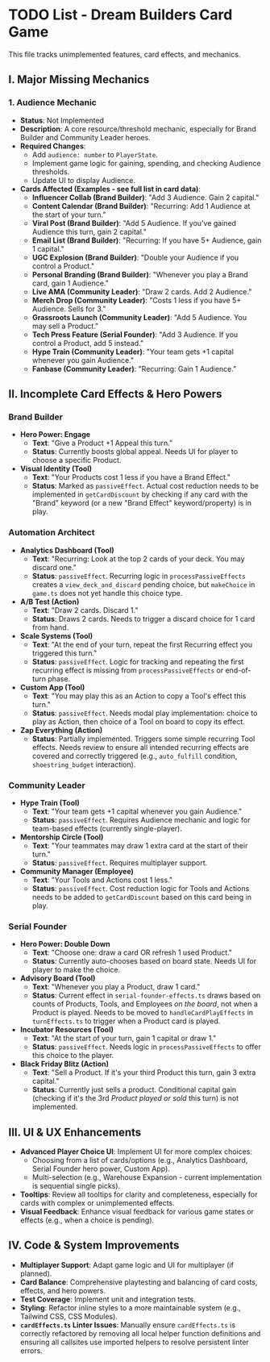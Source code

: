 # TODO List - Dream Builders Card Game

This file tracks unimplemented features, card effects, and mechanics.

## I. Major Missing Mechanics

### 1. Audience Mechanic
- **Status**: Not Implemented
- **Description**: A core resource/threshold mechanic, especially for Brand Builder and Community Leader heroes.
- **Required Changes**:
    - Add `audience: number` to `PlayerState`.
    - Implement game logic for gaining, spending, and checking Audience thresholds.
    - Update UI to display Audience.
- **Cards Affected (Examples - see full list in card data)**:
    - **Influencer Collab (Brand Builder)**: "Add 3 Audience. Gain 2 capital."
    - **Content Calendar (Brand Builder)**: "Recurring: Add 1 Audience at the start of your turn."
    - **Viral Post (Brand Builder)**: "Add 5 Audience. If you've gained Audience this turn, gain 2 capital."
    - **Email List (Brand Builder)**: "Recurring: If you have 5+ Audience, gain 1 capital."
    - **UGC Explosion (Brand Builder)**: "Double your Audience if you control a Product."
    - **Personal Branding (Brand Builder)**: "Whenever you play a Brand card, gain 1 Audience."
    - **Live AMA (Community Leader)**: "Draw 2 cards. Add 2 Audience."
    - **Merch Drop (Community Leader)**: "Costs 1 less if you have 5+ Audience. Sells for 3."
    - **Grassroots Launch (Community Leader)**: "Add 5 Audience. You may sell a Product."
    - **Tech Press Feature (Serial Founder)**: "Add 3 Audience. If you control a Product, add 5 instead."
    - **Hype Train (Community Leader)**: "Your team gets +1 capital whenever you gain Audience."
    - **Fanbase (Community Leader)**: "Recurring: Gain 1 Audience."

## II. Incomplete Card Effects & Hero Powers

### Brand Builder
- **Hero Power: Engage**
    - **Text**: "Give a Product +1 Appeal this turn."
    - **Status**: Currently boosts global appeal. Needs UI for player to choose a specific Product.
- **Visual Identity (Tool)**
    - **Text**: "Your Products cost 1 less if you have a Brand Effect."
    - **Status**: Marked as `passiveEffect`. Actual cost reduction needs to be implemented in `getCardDiscount` by checking if any card with the "Brand" keyword (or a new "Brand Effect" keyword/property) is in play.

### Automation Architect
- **Analytics Dashboard (Tool)**
    - **Text**: "Recurring: Look at the top 2 cards of your deck. You may discard one."
    - **Status**: `passiveEffect`. Recurring logic in `processPassiveEffects` creates a `view_deck_and_discard` pending choice, but `makeChoice` in `game.ts` does not yet handle this choice type.
- **A/B Test (Action)**
    - **Text**: "Draw 2 cards. Discard 1."
    - **Status**: Draws 2 cards. Needs to trigger a discard choice for 1 card from hand.
- **Scale Systems (Tool)**
    - **Text**: "At the end of your turn, repeat the first Recurring effect you triggered this turn."
    - **Status**: `passiveEffect`. Logic for tracking and repeating the first recurring effect is missing from `processPassiveEffects` or end-of-turn phase.
- **Custom App (Tool)**
    - **Text**: "You may play this as an Action to copy a Tool's effect this turn."
    - **Status**: `passiveEffect`. Needs modal play implementation: choice to play as Action, then choice of a Tool on board to copy its effect.
- **Zap Everything (Action)**
    - **Status**: Partially implemented. Triggers some simple recurring Tool effects. Needs review to ensure all intended recurring effects are covered and correctly triggered (e.g., `auto_fulfill` condition, `shoestring_budget` interaction).

### Community Leader
- **Hype Train (Tool)**
    - **Text**: "Your team gets +1 capital whenever you gain Audience."
    - **Status**: `passiveEffect`. Requires Audience mechanic and logic for team-based effects (currently single-player).
- **Mentorship Circle (Tool)**
    - **Text**: "Your teammates may draw 1 extra card at the start of their turn."
    - **Status**: `passiveEffect`. Requires multiplayer support.
- **Community Manager (Employee)**
    - **Text**: "Your Tools and Actions cost 1 less."
    - **Status**: `passiveEffect`. Cost reduction logic for Tools and Actions needs to be added to `getCardDiscount` based on this card being in play.

### Serial Founder
- **Hero Power: Double Down**
    - **Text**: "Choose one: draw a card OR refresh 1 used Product."
    - **Status**: Currently auto-chooses based on board state. Needs UI for player to make the choice.
- **Advisory Board (Tool)**
    - **Text**: "Whenever you play a Product, draw 1 card."
    - **Status**: Current effect in `serial-founder-effects.ts` draws based on counts of Products, Tools, and Employees *on the board*, not when a Product is played. Needs to be moved to `handleCardPlayEffects` in `turnEffects.ts` to trigger when a Product card is played.
- **Incubator Resources (Tool)**
    - **Text**: "At the start of your turn, gain 1 capital or draw 1."
    - **Status**: `passiveEffect`. Needs logic in `processPassiveEffects` to offer this choice to the player.
- **Black Friday Blitz (Action)**
    - **Text**: "Sell a Product. If it's your third Product this turn, gain 3 extra capital."
    - **Status**: Currently just sells a product. Conditional capital gain (checking if it's the 3rd *Product played or sold* this turn) is not implemented.

## III. UI & UX Enhancements

- **Advanced Player Choice UI**: Implement UI for more complex choices:
    - Choosing from a list of cards/options (e.g., Analytics Dashboard, Serial Founder hero power, Custom App).
    - Multi-selection (e.g., Warehouse Expansion - current implementation is sequential single picks).
- **Tooltips**: Review all tooltips for clarity and completeness, especially for cards with complex or unimplemented effects.
- **Visual Feedback**: Enhance visual feedback for various game states or effects (e.g., when a choice is pending).

## IV. Code & System Improvements

- **Multiplayer Support**: Adapt game logic and UI for multiplayer (if planned).
- **Card Balance**: Comprehensive playtesting and balancing of card costs, effects, and hero powers.
- **Test Coverage**: Implement unit and integration tests.
- **Styling**: Refactor inline styles to a more maintainable system (e.g., Tailwind CSS, CSS Modules).
- **`cardEffects.ts` Linter Issues**: Manually ensure `cardEffects.ts` is correctly refactored by removing all local helper function definitions and ensuring all callsites use imported helpers to resolve persistent linter errors. 